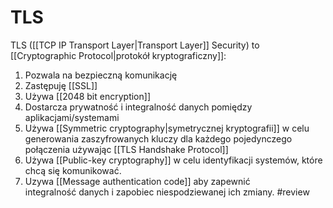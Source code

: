# TLS
TLS ([[TCP IP Transport Layer|Transport Layer]] Security) to [[Cryptographic Protocol|protokół kryptograficzny]]:
1. Pozwala na bezpieczną komunikację
2. Zastępuję [[SSL]]
3. Używa [[2048 bit encryption]]
4. Dostarcza prywatność i integralność danych pomiędzy aplikacjami/systemami
5. Używa [[Symmetric cryptography|symetrycznej kryptografii]] w celu generowania zaszyfrowanych kluczy dla każdego pojedynczego połączenia używając [[TLS Handshake Protocol]] 
6. Używa [[Public-key cryptography]] w celu identyfikacji systemów, które chcą się komunikować.
7. Uzywa [[Message authentication code]] aby zapewnić integralność danych i zapobiec niespodziewanej ich zmiany. #review